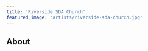 ```yaml
---
title: 'Riverside SDA Church'
featured_image: 'artists/riverside-sda-church.jpg'
---
```


## About


